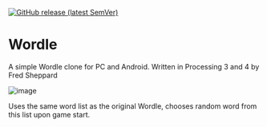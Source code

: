 [![GitHub release (latest SemVer)](https://img.shields.io/github/v/release/fred-sheppard/wordle?color=y&sort=semver)](https://github.com/Fred-Sheppard/Wordle/releases)
# Wordle
A simple Wordle clone for PC and Android. Written in Processing 3 and 4
by Fred Sheppard

![image](https://user-images.githubusercontent.com/42094954/155859224-56fecb8d-df8f-4246-86da-116253f63496.png)

Uses the same word list as the original Wordle, chooses random word from this list upon game start.
